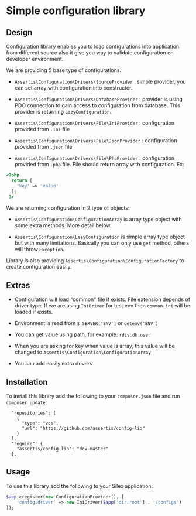 # Simple configuration library

## Design

Configuration library enables you to load configurations into application from different source also it give you way to
validate configuration on developer environment.
 
We are providing 5 base type of configurations.

* `Assertis\Configuration\Drivers\SourceProvider` : simple provider, you can set array with configuration into constructor.

* `Assertis\Configuration\Drivers\DatabaseProvider` : provider is using PDO connection to gain access to configuration from database.
This provider is returning `LazyConfiguration`.

* `Assertis\Configuration\Drivers\File\IniProvider` : configuration provided from `.ini` file
 
* `Assertis\Configuration\Drivers\File\JsonProvider` : configuration provided from `.json` file

* `Assertis\Configuration\Drivers\File\PhpProvider` : configuration provided from `.php` file. File should return array
with configuration. Ex:
```php
<?php
  return [
    'key' => 'value'
  ];
 ?>

````
We are returning configuration in 2 type of objects:

* `Assertis\Configuration\ConfigurationArray` is array type object with some extra methods. More detail below.  

* `Assertis\Configuration\LazyConfiguration` is simple array type object but with many limitations. Basically you can
only use `get` method, others will throw `Exception`. 

Library is also providing `Assertis\Configuration\ConfigurationFactory` to create configuration easily. 

## Extras

* Configuration will load "common" file if exists. File extension depends of driver type. If we are using
 `IniDriver` for test env then `common.ini` will be loaded if exists. 
 
* Environment is read from  `$_SERVER['ENV']` or `getenv('ENV')`

* You can get value using path, for example: `rdis.db.user`

* When you are asking for key when value is array, this value will be changed to `Assertis\Configuration\ConfigurationArray`

* You can add easily extra drivers

## Installation

To install this library add the following to your `composer.json` file and run `composer update`:

```
  "repositories": [
    {
      "type": "vcs",
      "url": "https://github.com/assertis/config-lib"
    }
  ],
  "require": {
    "assertis/config-lib": "dev-master"
  },
```

## Usage

To use this library add the following to your Silex application:

```php
$app->register(new ConfigurationProvider(), [
    'config.driver' => new IniDriver($app['dir.root'] . '/configs')
]);

```
